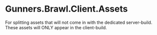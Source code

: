 # Gunners.Brawl.Client.Assets
For splitting assets that will not come in with the dedicated server-build. These assets will ONLY appear in the client-build.
